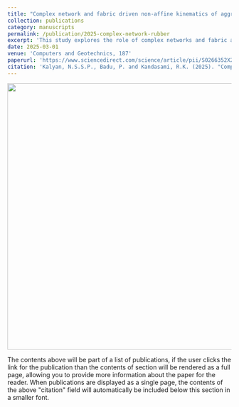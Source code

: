 ```yaml
---
title: "Complex network and fabric driven non-affine kinematics of aggregate-rubber mixtures"
collection: publications
category: manuscripts
permalink: /publication/2025-complex-network-rubber
excerpt: 'This study explores the role of complex networks and fabric anisotropy in controlling non-affine kinematics of aggregate–rubber mixtures.'
date: 2025-03-01
venue: 'Computers and Geotechnics, 187'
paperurl: 'https://www.sciencedirect.com/science/article/pii/S0266352X25003854?dgcid=rss_sd_all'
citation: 'Kalyan, N.S.S.P., Badu, P. and Kandasami, R.K. (2025). "Complex network and fabric driven non-affine kinematics of aggregate-rubber mixtures." <i>Computers and Geotechnics</i>, 187.'
---
```


<img src="https://pkc137.github.io/sudo_template_website/images/image3.png" width="600">

The contents above will be part of a list of publications, if the user clicks the link for the publication than the contents of section will be rendered as a full page, allowing you to provide more information about the paper for the reader. When publications are displayed as a single page, the contents of the above "citation" field will automatically be included below this section in a smaller font.


